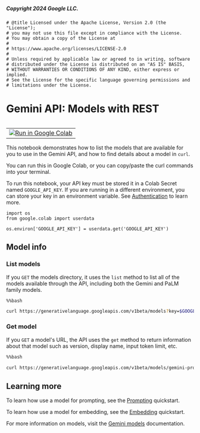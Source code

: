 ##### Copyright 2024 Google LLC.


```
# @title Licensed under the Apache License, Version 2.0 (the "License");
# you may not use this file except in compliance with the License.
# You may obtain a copy of the License at
#
# https://www.apache.org/licenses/LICENSE-2.0
#
# Unless required by applicable law or agreed to in writing, software
# distributed under the License is distributed on an "AS IS" BASIS,
# WITHOUT WARRANTIES OR CONDITIONS OF ANY KIND, either express or implied.
# See the License for the specific language governing permissions and
# limitations under the License.
```

# Gemini API: Models with REST

<table align="left">
  <td>
    <a target="_blank" href="https://colab.research.google.com/github/google-gemini/cookbook/blob/main/quickstarts/rest/Models_REST.ipynb"><img src="../../images/colab_logo_32px.png" />Run in Google Colab</a>
  </td>
</table>


This notebook demonstrates how to list the models that are available for you to use in the Gemini API, and how to find details about a model in `curl`.

You can run this in Google Colab, or you can copy/paste the curl commands into your terminal.

To run this notebook, your API key must be stored it in a Colab Secret named `GOOGLE_API_KEY`. If you are running in a different environment, you can store your key in an environment variable. See [Authentication](https://github.com/google-gemini/cookbook/blob/main/quickstarts/Authentication.ipynb) to learn more.


```
import os
from google.colab import userdata
```


```
os.environ['GOOGLE_API_KEY'] = userdata.get('GOOGLE_API_KEY')
```

## Model info

### List models

If you `GET` the models directory, it uses the `list` method to list all of the models available through the API, including both the Gemini and PaLM family models.


```bash
%%bash

curl https://generativelanguage.googleapis.com/v1beta/models?key=$GOOGLE_API_KEY
```

### Get model

If you `GET` a model's URL, the API uses the `get` method to return information about that model such as version, display name, input token limit, etc.


```bash
%%bash

curl https://generativelanguage.googleapis.com/v1beta/models/gemini-pro?key=$GOOGLE_API_KEY
```

## Learning more

To learn how use a model for prompting, see the [Prompting](https://github.com/google-gemini/cookbook/blob/main/quickstarts/rest/Prompting_REST.ipynb) quickstart.

To learn how use a model for embedding, see the [Embedding](https://github.com/google-gemini/cookbook/blob/main/quickstarts/rest/Embeddings_REST.ipynb) quickstart.

For more information on models, visit the [Gemini models](https://ai.google.dev/models/gemini) documentation.
